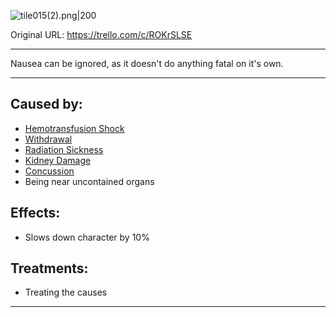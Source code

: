 ![tile015(2).png\|200](/Symptoms/Nausea%20-%20Attachments/6718845db30472d958dd7b6f.png)

Original URL: https://trello.com/c/ROKrSLSE

---

Nausea can be ignored, as it doesn't do anything fatal on it's own.

---

## Caused by:

- [Hemotransfusion Shock](../Blood/Hemotransfusion%20Shock.md)
- [Withdrawal](../Head_Brain/Withdrawal.md)
- [Radiation Sickness](../Torso/Radiation%20Sickness.md)
- [Kidney Damage](../Torso/Kidney%20Damage.md)
- [Concussion](../Head_Brain/Concussion.md)
- Being near uncontained organs

## Effects:

- Slows down character by 10%

## Treatments:

- Treating the causes

---

